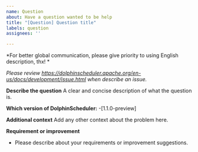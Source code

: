 ```yaml
---
name: Question
about: Have a question wanted to be help
title: "[Question] Question title"
labels: question
assignees: ''

---
```


*For better global communication, please give priority to using English description, thx! *

*Please review https://dolphinscheduler.apache.org/en-us/docs/development/issue.html when describe an issue.*

**Describe the question**
A clear and concise description of what the question is.


**Which version of DolphinScheduler:**
 -[1.1.0-preview]

**Additional context**
Add any other context about the problem here.

**Requirement or improvement**
- Please describe about your requirements or improvement suggestions.

